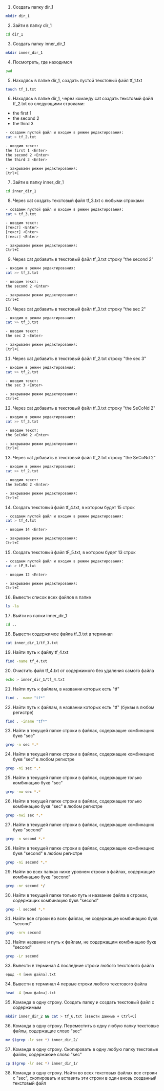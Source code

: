1. Создать папку dir_1
```bash
mkdir dir_1
```
2. Зайти в папку dir_1
```bash
cd dir_1
```
3. Создать папку inner_dir_1
```bash
mkdir inner_dir_1
```
4. Посмотреть, где находимся
```bash
pwd
```
5. Находясь в папке dir_1, создать пустой текстовый файл tf_1.txt
```bash
touch tf_1.txt
```
6. Находясь в папке dir_1, через команду cat создать текстовый файл tf_2.txt со следующими строками:
- the first 1
- the second 2
- the third 3
```bash
- создаем пустой файл и входим в режим редактирования:
cat > tf_2.txt

- вводим текст:
the first 1 <Enter>
the second 2 <Enter>
the third 3 <Enter>

- закрываем режим редактирования:
Ctrl+C
```
7. Зайти в папку inner_dir_1
```bash
cd inner_dir_1
```
8. Через cat создать текстовый файл tf_3.txt с любыми строками
```bash
- создаем пустой файл и входим в режим редактирования:
cat > tf_3.txt

- вводим текст:
[текст] <Enter>
[текст] <Enter>
[текст] <Enter>

- закрываем режим редактирования:
Ctrl+C
```
9. Через cat добавить в текстовый файл tf_3.txt строку "the second 2"
```bash
- входим в режим редактирования:
cat >> tf_3.txt

- вводим текст:
the second 2 <Enter>

- закрываем режим редактирования:
Ctrl+C
```
10. Через cat добавить в текстовый файл tf_3.txt строку "the sec 2"
```bash
- входим в режим редактирования:
cat >> tf_3.txt

- вводим текст:
the sec 2 <Enter>

- закрываем режим редактирования:
Ctrl+C
```
11. Через cat добавить в текстовый файл tf_2.txt строку "the sec 3"
```bash
- входим в режим редактирования:
cat >> tf_2.txt

- вводим текст:
the sec 3 <Enter>

- закрываем режим редактирования:
Ctrl+C
```
12. Через cat добавить в текстовый файл tf_3.txt строку "the SeCoNd 2"
```bash
- входим в режим редактирования:
cat >> tf_3.txt

- вводим текст:
the SeCoNd 2 <Enter>

- закрываем режим редактирования:
Ctrl+C
```
13. Через cat добавить в текстовый файл tf_2.txt строку "the SeCoNd 2"
```bash
- входим в режим редактирования:
cat >> tf_2.txt

- вводим текст:
the SeCoNd 2 <Enter>

- закрываем режим редактирования:
Ctrl+C
```
14. Создать текстовый файл tf_4.txt, в котором будет 15 строк
```bash
- создаем пустой файл и входим в режим редактирования:
cat > tf_4.txt

- вводим 14 <Enter>

- закрываем режим редактирования:
Ctrl+C
```
15. Создать текстовый файл tF_5.txt, в котором будет 13 строк
```bash
- создаем пустой файл и входим в режим редактирования:
cat > tF_5.txt

- вводим 12 <Enter>

- закрываем режим редактирования:
Ctrl+C
```
16. Вывести список всех файлов в папке
```bash
ls -la
```
17. Выйти из папки inner_dir_1
```bash
cd ..
```
18. Вывести содержимое файла tf_3.txt в терминал
```bash
cat inner_dir_1/tf_3.txt
```
19. Найти путь к файлу tf_4.txt
```bash
find -name tf_4.txt
```
20. Очистить файл tf_4.txt от содержимого без удаления самого файла
```bash
echo > inner_dir_1/tf_4.txt
```
21. Найти путь к файлам, в названии которых есть "tf" 
```bash
find . -name "tf*"
```
22. Найти путь к файлам, в названии которых есть "tf" (буквы в любом регистре)
```bash
find . -iname "tf*"
```
23. Найти в текущей папке строки в файлах, содержащие комбинацию букв "sec"
```bash
grep -n sec *.*
```
24. Найти в текущей папке строки в файлах, содержащие комбинацию букв "sec" в любом регистре
```bash
grep -ni sec *.*
```
25. Найти в текущей папке строки в файлах, содержащие только комбинацию букв "sec"
```bash
grep -nw sec *.*
```
26. Найти в текущей папке строки в файлах, содержащие только комбинацию букв "sec" в любом регистре
```bash
grep -nwi sec *.*
```
27. Найти в текущей папке строки в файлах, содержащие комбинацию букв "second"
```bash
grep -n second *.*
```
28. Найти в текущей папке строки в файлах, содержащие комбинацию букв "second" в любом регистре
```bash
grep -ni second *.*
```
29. Найти во всех папках ниже уровнем строки в файлах, содержащие комбинацию букв "second"
```bash
grep -nr second */
```
30. Найти в текущей папке только путь и название файла в строках, содержащих комбинацию букв "second"
```bash
grep -l second *.*
```
31. Найти все строки во всех файлах, не содержащие комбинацию букв "second"
```bash
grep -nrv second
```
32. Найти название и путь к файлам, не содержащим комбинацию букв "second"
```bash
grep -Lr second
```
33. Вывести в терминал 4 последние строки любого текстового файла
```bash
ефшд -4 [имя файла].txt
```
34. Вывести в терминал 4 первые строки любого текстового файла
```bash
head -4 [имя файла].txt
```
35. Команда в одну строку. Создать папку и создать текстовый файл с содержимым
```bash
mkdir inner_dir_2 && cat > tf_6.txt [ввести данные + Ctrl+C]
```
36. Команда в одну строку. Переместить в одну любую папку текстовые файлы, содержащие слово "sec"
```bash
mv $(grep -lr sec *) inner_dir_2/
```
37. Команда в одну строку. Скопировать в одну любую папку текстовые файлы, содержаюие слово "sec"
```bash
cp $(grep -lr sec *) inner_dir_1/
```
38. Команда в одну строку. Найти во всех текстовых файлах все строки с "sec", скопировать и вставить эти строки в один вновь созданный текстовый файл
```bash
